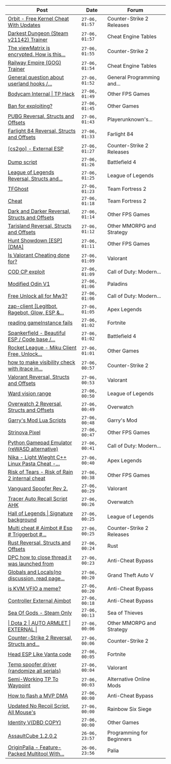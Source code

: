 |Post|Date|Forum|
|----|----|-----|
|[Orbit - Free Kernel Cheat With Updates](https://www.unknowncheats.me/forum/counter-strike-2-releases/629494-orbit-free-kernel-cheat-updates.html)|`27-06, 01:57`|Counter-Strike 2 Releases|
|[Darkest Dungeon (Steam v21142) Trainer](https://www.unknowncheats.me/forum/cheat-engine-tables/644257-darkest-dungeon-steam-v21142-trainer.html)|`27-06, 01:57`|Cheat Engine Tables|
|[The viewMatrix is encrypted. How is this...](https://www.unknowncheats.me/forum/counter-strike-2-a/643862-viewmatrix-encrypted.html)|`27-06, 01:55`|Counter-Strike 2|
|[Railway Empire (GOG) Trainer](https://www.unknowncheats.me/forum/cheat-engine-tables/644256-railway-empire-gog-trainer.html)|`27-06, 01:54`|Cheat Engine Tables|
|[General question about userland hooks /...](https://www.unknowncheats.me/forum/general-programming-and-reversing/644246-question-userland-hooks-virtualprotect.html)|`27-06, 01:52`|General Programming and...|
|[Bodycam Internal \| TP Hack](https://www.unknowncheats.me/forum/other-fps-games/642247-bodycam-internal-tp-hack.html)|`27-06, 01:49`|Other FPS Games|
|[Ban for exploiting?](https://www.unknowncheats.me/forum/other-games/643932-ban-exploiting.html)|`27-06, 01:45`|Other Games|
|[PUBG Reversal, Structs and Offsets](https://www.unknowncheats.me/forum/playerunknown-s-battlegrounds/214976-pubg-reversal-structs-offsets.html)|`27-06, 01:43`|Playerunknown's...|
|[Farlight 84 Reversal, Structs and Offsets](https://www.unknowncheats.me/forum/farlight-84-a/580566-farlight-84-reversal-structs-offsets.html)|`27-06, 01:33`|Farlight 84|
|[\[cs2go\] - External ESP](https://www.unknowncheats.me/forum/counter-strike-2-releases/605464-cs2go-external-esp.html)|`27-06, 01:27`|Counter-Strike 2 Releases|
|[Dump script](https://www.unknowncheats.me/forum/battlefield-4-a/644168-dump-script.html)|`27-06, 01:26`|Battlefield 4|
|[League of Legends Reversal, Structs and...](https://www.unknowncheats.me/forum/league-of-legends/310587-league-legends-reversal-structs-offsets.html)|`27-06, 01:25`|League of Legends|
|[TFGhost](https://www.unknowncheats.me/forum/team-fortress-2-a/471765-tfghost.html)|`27-06, 01:23`|Team Fortress 2|
|[Cheat](https://www.unknowncheats.me/forum/team-fortress-2-a/642440-cheat.html)|`27-06, 01:18`|Team Fortress 2|
|[Dark and Darker Reversal, Structs and Offsets](https://www.unknowncheats.me/forum/other-fps-games/562724-dark-darker-reversal-structs-offsets.html)|`27-06, 01:14`|Other FPS Games|
|[Tarisland Reversal, Structs and Offsets](https://www.unknowncheats.me/forum/other-mmorpg-and-strategy/642837-tarisland-reversal-structs-offsets.html)|`27-06, 01:12`|Other MMORPG and Strategy|
|[Hunt Showdown \[ESP\] \[DMA\]](https://www.unknowncheats.me/forum/other-fps-games/631744-hunt-showdown-esp-dma.html)|`27-06, 01:11`|Other FPS Games|
|[Is Valorant Cheating done for?](https://www.unknowncheats.me/forum/valorant/644121-valorant-cheating.html)|`27-06, 01:09`|Valorant|
|[COD CP exploit](https://www.unknowncheats.me/forum/call-of-duty-modern-warfare-iii/616611-cod-cp-exploit.html)|`27-06, 01:09`|Call of Duty: Modern...|
|[Modified Odin V1](https://www.unknowncheats.me/forum/paladins/585919-modified-odin-v1.html)|`27-06, 01:06`|Paladins|
|[Free Unlock all for Mw3?](https://www.unknowncheats.me/forum/call-of-duty-modern-warfare-iii/644250-free-unlock-mw3.html)|`27-06, 01:06`|Call of Duty: Modern...|
|[zap-client \[Legitbot, Ragebot, Glow, ESP &...](https://www.unknowncheats.me/forum/apex-legends/628823-zap-client-legitbot-ragebot-glow-esp.html)|`27-06, 01:05`|Apex Legends|
|[reading gameInstance fails](https://www.unknowncheats.me/forum/fortnite/644247-reading-gameinstance-fails.html)|`27-06, 01:02`|Fortnite|
|[Spankerfield - Beautiful ESP / Code base /...](https://www.unknowncheats.me/forum/battlefield-4-a/493695-spankerfield-beautiful-esp-code-base-clean-screenshots.html)|`27-06, 01:02`|Battlefield 4|
|[Rocket League - Miku Client Free, Unlock...](https://www.unknowncheats.me/forum/other-games/643766-rocket-league-miku-client-free-unlock-title-spawning-etc.html)|`27-06, 01:01`|Other Games|
|[how to make visibility check with itrace in...](https://www.unknowncheats.me/forum/counter-strike-2-a/644244-visibility-check-itrace-aimbot.html)|`27-06, 00:57`|Counter-Strike 2|
|[Valorant Reversal, Structs and Offsets](https://www.unknowncheats.me/forum/valorant/385792-valorant-reversal-structs-offsets.html)|`27-06, 00:53`|Valorant|
|[Ward vision range](https://www.unknowncheats.me/forum/league-of-legends/643699-ward-vision-range.html)|`27-06, 00:50`|League of Legends|
|[Overwatch 2 Reversal, Structs and Offsets](https://www.unknowncheats.me/forum/overwatch/516727-overwatch-2-reversal-structs-offsets.html)|`27-06, 00:49`|Overwatch|
|[Garry's Mod Lua Scripts](https://www.unknowncheats.me/forum/garry-s-mod/644219-garrys-mod-lua-scripts.html)|`27-06, 00:48`|Garry's Mod|
|[Strinova Pixel](https://www.unknowncheats.me/forum/other-fps-games/643727-strinova-pixel.html)|`27-06, 00:47`|Other FPS Games|
|[Python Gamepad Emulator (reWASD alternative)](https://www.unknowncheats.me/forum/call-of-duty-modern-warfare-iii/624340-python-gamepad-emulator-rewasd-alternative.html)|`27-06, 00:41`|Call of Duty: Modern...|
|[Nika - Light Wieght C++ Linux Pasta Cheat -...](https://www.unknowncheats.me/forum/apex-legends/634402-nika-light-wieght-linux-pasta-cheat-health-based-sense-aimbot-triggerbot.html)|`27-06, 00:40`|Apex Legends|
|[Risk of Tears - Risk of Rain 2 internal cheat](https://www.unknowncheats.me/forum/other-fps-games/633262-risk-tears-risk-rain-2-internal-cheat.html)|`27-06, 00:38`|Other FPS Games|
|[Vanguard Spoofer Rev 2.](https://www.unknowncheats.me/forum/valorant/612562-vanguard-spoofer-rev-2-a.html)|`27-06, 00:29`|Valorant|
|[Tracer Auto Recall Script AHK](https://www.unknowncheats.me/forum/overwatch/644018-tracer-auto-recall-script-ahk.html)|`27-06, 00:26`|Overwatch|
|[Hall of Legends \| Signature background](https://www.unknowncheats.me/forum/league-of-legends/642931-hall-legends-signature-background.html)|`27-06, 00:25`|League of Legends|
|[Multi cheat # Aimbot # Esp # Triggerbot #...](https://www.unknowncheats.me/forum/counter-strike-2-releases/642513-multi-cheat-aimbot-esp-triggerbot-misc.html)|`27-06, 00:25`|Counter-Strike 2 Releases|
|[Rust Reversal, Structs and Offsets](https://www.unknowncheats.me/forum/rust/164256-rust-reversal-structs-offsets.html)|`27-06, 00:24`|Rust|
|[DPC how to close thread it was launched from](https://www.unknowncheats.me/forum/anti-cheat-bypass/644239-dpc-close-thread-launched.html)|`27-06, 00:23`|Anti-Cheat Bypass|
|[Globals and Locals(no discussion, read page...](https://www.unknowncheats.me/forum/grand-theft-auto-v/500059-globals-locals-discussion-read-page-1-a.html)|`27-06, 00:20`|Grand Theft Auto V|
|[is KVM VFIO a meme?](https://www.unknowncheats.me/forum/anti-cheat-bypass/638631-kvm-vfio-meme.html)|`27-06, 00:20`|Anti-Cheat Bypass|
|[Controller External Aimbot](https://www.unknowncheats.me/forum/anti-cheat-bypass/641753-controller-external-aimbot.html)|`27-06, 00:18`|Anti-Cheat Bypass|
|[Sea Of Gods - Steam Only](https://www.unknowncheats.me/forum/sea-of-thieves/614719-sea-gods-steam.html)|`27-06, 00:13`|Sea of Thieves|
|[\| Dota 2 \| AUTO ARMLET \| EXTERNAL \|](https://www.unknowncheats.me/forum/other-mmorpg-and-strategy/631844-dota-2-auto-armlet-external.html)|`27-06, 00:06`|Other MMORPG and Strategy|
|[Counter-Strike 2 Reversal, Structs and...](https://www.unknowncheats.me/forum/counter-strike-2-a/576077-counter-strike-2-reversal-structs-offsets.html)|`27-06, 00:06`|Counter-Strike 2|
|[Head ESP Like Vanta code](https://www.unknowncheats.me/forum/fortnite/644174-head-esp-vanta-code.html)|`27-06, 00:05`|Fortnite|
|[Temp spoofer driver (randomize all serials)](https://www.unknowncheats.me/forum/valorant/594353-temp-spoofer-driver-randomize-serials.html)|`27-06, 00:04`|Valorant|
|[Semi-Working TP To Waypoint](https://www.unknowncheats.me/forum/alternative-online-mods/644173-semi-tp-waypoint.html)|`27-06, 00:03`|Alternative Online Mods|
|[How to flash a MVP DMA](https://www.unknowncheats.me/forum/anti-cheat-bypass/622001-flash-mvp-dma.html)|`27-06, 00:00`|Anti-Cheat Bypass|
|[Updated No Recoil Script, All Mouse's](https://www.unknowncheats.me/forum/rainbow-six-siege/603258-updated-recoil-script-mouses.html)|`27-06, 00:00`|Rainbow Six Siege|
|[Identity V(DBD COPY)](https://www.unknowncheats.me/forum/other-games/644236-identity-dbd-copy.html)|`27-06, 00:00`|Other Games|
|[AssaultCube 1.2.0.2](https://www.unknowncheats.me/forum/programming-for-beginners/644235-assaultcube-1-2-0-2-a.html)|`26-06, 23:57`|Programming for Beginners|
|[OriginPalia - Feature-Packed Multitool With...](https://www.unknowncheats.me/forum/palia/636934-originpalia-feature-packed-multitool-imagine.html)|`26-06, 23:56`|Palia|
